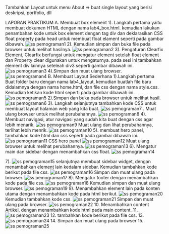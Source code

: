 Tambahkan Layout untuk menu About => buat single layout yang berisi deskripsi, portfolio, dll 
  
  
  
  
  
  
  
  
  
  
  
  
  
  
  
  
  
 
 
 
 
 
 
 
 
 
 
 
 LAPORAN PRAKTIKUM
A. Membuat box element
1). Langkah pertama yaitu membuat dokumen HTML dengan nama lab4_box.html. kemudian lakukan penambahan kode untuk box element dengan tag div dan deklarasikan CSS float property pada head untuk membuat float elament seperti pada gambar dibawah.
![ss pemograman1](https://user-images.githubusercontent.com/101814131/162066376-f3fc7eea-9da8-44c8-88c3-b2b4a669d4a8.png)
2). Kemudian simpan dan buka file pada browser untuk melihat hasilnya.
![ss pemograman2](https://user-images.githubusercontent.com/101814131/162066762-658e1f78-fd37-43a5-8d4c-69cd14659692.png)
3). Pengaturan Clearfix Element, Clearfix berfungsi untuk mengatur element setelah float element dan Property clear digunakan untuk mengaturnya. pada sesi ini tambahkan element div lainnya seteleah div3 seperti gambar dibawah ini.
![ss pemograman3](https://user-images.githubusercontent.com/101814131/162066901-e7ed6721-9db6-49e6-b4e5-ee82ecb6f22d.png)
4).Simpan dan muat ulang browser.
![ss pemograman4](https://user-images.githubusercontent.com/101814131/162067033-8dc0c9c9-d7c3-4bff-b46a-e72236d80b4f.png)
B. Membuat Layout Sederhana
1).Langkah pertama Buat folder baru dengan nama lab4_layout, kemudian buatlah file baru didalamnya dengan nama home.html, dan file css dengan nama style.css. Kemudian ketikan kode html seperti pada gambar dibawah ini.
![ss pemograman5](https://user-images.githubusercontent.com/101814131/162067183-a5124092-5d96-4504-a778-88be0cf9c5be.png)
2).Simpan dan buka pada browser untuk melihat hasil.
![ss pemograman6](https://user-images.githubusercontent.com/101814131/162067500-11b6088f-064c-4c07-9930-dce4d9e233c4.png)
3). Langkah selanjutnya tambahkan kode CSS untuk membuat layout halaman web yang kita buat.
![ss pemograman7](https://user-images.githubusercontent.com/101814131/162067603-e47dd2d9-32e6-4ad2-a034-85265027e778.png)
. Muat ulang browser untuk melihat perubahannya.
![ss pemograman8](https://user-images.githubusercontent.com/101814131/162067767-65762d97-823e-4e66-9814-ddb906945ca4.png)
4). Membuat navigasi, atur navigasi yang sudah kita buat dengan css agar lebih menarik.
![ss pemograman9](https://user-images.githubusercontent.com/101814131/162067886-c9900333-f4c7-44b2-8f05-7cbfb7a04025.png)
 Muat ulang dan lihat perubahannya, terlihat lebih menrik.
![ss pemograman10](https://user-images.githubusercontent.com/101814131/162068165-bb5e0314-dcf2-4f9c-8a84-962fbbb16e7b.png)
5). membuat hero panel, tambahkan kode html dan css seperti pada gambar dibawah ini.
![ss pemograman11](https://user-images.githubusercontent.com/101814131/162068476-7907ee84-9a6d-497e-86a7-38def6aaee5a.png)
CSS hero panel
![ss pemograman12](https://user-images.githubusercontent.com/101814131/162068540-d1a726a5-a12f-4fc3-b024-290c5f579c9c.png)
Muat ulang browser untuk melihat perubahannya. 
![ss pemograman13](https://user-images.githubusercontent.com/101814131/162068591-98932aad-2fab-4f7d-95ad-7f09ea26ea47.png)
6). Mengatur main dan sidebar dengan menambahkan css float.
![ss pemograman14](https://user-images.githubusercontent.com/101814131/162068849-dc207db9-fad5-4dd1-a3be-3a3d663e8966.png)

7). ![ss pemograman15](https://user-images.githubusercontent.com/101814131/162068790-3e45e1d1-2a1f-403e-8a85-0f3c3ccf9962.png)
selanjutnya membuat sidebar widget, dengan menambahkan element lain kedalam sidebar.
Kemudian tambahkan kode berikut pada file css.
![ss pemograman16](https://user-images.githubusercontent.com/101814131/162069461-0accd61d-166d-43a4-ad15-f2ddba5949f0.png)
Simpan dan muat ulang pada browser.
![ss pemograman17](https://user-images.githubusercontent.com/101814131/162069598-090fbb66-df43-4d07-a138-fe1b9d43ace5.png)
8). Mengatur footer dengan menambahkan kode pada file css.
![ss pemograman18](https://user-images.githubusercontent.com/101814131/162069725-62955dfe-160c-4020-b481-dc00a43c4563.png)
Kemudian simpan dan muat ulang browser.
![ss pemograman19](https://user-images.githubusercontent.com/101814131/162069784-c5965664-2aa5-4cb3-a1b4-a4ce69005428.png)
9). Menambahkan element lain pada konten utama dengan menambahkan kode pada html berikut.
![ss pemograman20](https://user-images.githubusercontent.com/101814131/162069930-ba6533f0-680b-4eaa-97ea-ddb2887a7f20.png)
Kemudian tambahkan kode css.
![ss pemograman21](https://user-images.githubusercontent.com/101814131/162070017-f131c631-078b-4e7a-b6e7-8cb0a23d0b1d.png)
Simpan dan muat ulang pada browser.
![ss pemograman22](https://user-images.githubusercontent.com/101814131/162070222-967f7e15-4f4e-4953-ac26-2705d7f7345f.png)
10. Menambahkan content Artikel, dengan menambahkan kode html pada main content.
11. ![ss pemograman23](https://user-images.githubusercontent.com/101814131/162070352-48da1d4c-e3da-4cbb-a451-23ca56586dea.png)
12. tambahkan kode berikut pada file css.
13. ![ss pemograman24](https://user-images.githubusercontent.com/101814131/162070468-0df9b9c8-85a8-42f5-b080-cb042fd15b74.png)
14. Simpan dan muat ulang pada browser
15. ![ss pemograman25](https://user-images.githubusercontent.com/101814131/162070545-f49c394f-cced-4988-8594-795d640da837.png)
















